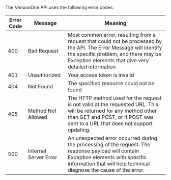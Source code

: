 The VersionOne API uses the following error codes:


Error Code | Message | Meaning
---------- | ---------- | -------
400 | Bad Request | Most common error, resulting from a request that could not be processed by the API. The Error Message will identify the specific problem, and there may be Exception elements that give very detailed information
401 | Unauthorized | Your access token is invalid
404 | Not Found | The specified resource could not be found
405 | Method Not Allowed | The HTTP method used for the request is not valid at the requested URL. This will be returned for any method other than GET and POST, or if POST was sent to a URL that does not support updating.
500 | Internal Server Error | An unexpected error occurred during the processing of the request. The response payload will contain Exception elements with specific information that will help technical diagnose the cause of the error. 
